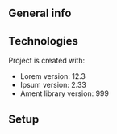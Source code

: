 ## General info
	
## Technologies
Project is created with:
* Lorem version: 12.3
* Ipsum version: 2.33
* Ament library version: 999
	
## Setup
